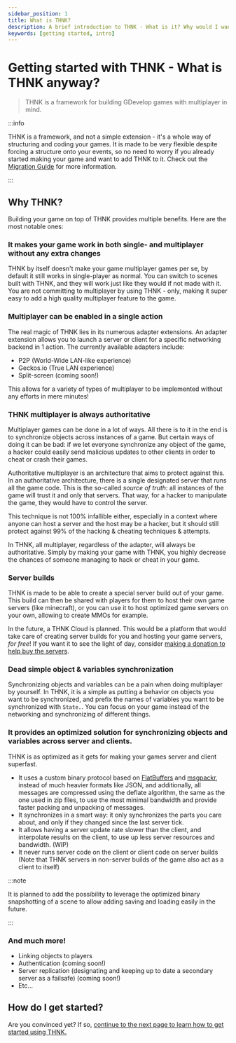```yaml
---
sidebar_position: 1
title: What is THNK?
description: A brief introduction to THNK - What is it? Why would I want to use it? How do I get started? All of those questions will be answered here. It is the recommended starting point to get started with the THNK framework.
keywords: [getting started, intro]
---
```


<head>
  <script type="application/ld+json">
    {JSON.stringify({
      "@context": "https://schema.org",
      "@type": "Organization",
      "url": "https://thnk.arthuro555.com/docs/why-thnk/",
      "logo": "https://thnk.arthuro555.com/img/thnk.png"
    })}
  </script>
</head>

# Getting started with THNK - What is THNK anyway?

> THNK is a framework for building GDevelop games with multiplayer in mind.

:::info

THNK is a framework, and not a simple extension - it's a whole way of structuring and coding your games. It is made to be very flexible despite forcing a structure onto your events, so no need to worry if you already started making your game and want to add THNK to it. Check out the [Migration Guide](/docs/migrating) for more information.

:::

## Why THNK?

Building your game on top of THNK provides multiple benefits. Here are the most notable ones:

### It makes your game work in both single- and multiplayer without any extra changes

THNK by itself doesn't make your game multiplayer games per se, by default it still works in single-player as normal. You can switch to scenes built with THNK, and they will work just like they would if not made with it. You are not committing to multiplayer by using THNK - only, making it super easy to add a high quality multiplayer feature to the game.

### Multiplayer can be enabled in a single action

The real magic of THNK lies in its numerous adapter extensions. An adapter extension allows you to launch a server or client for a specific networking backend in 1 action. The currently available adapters include:

- P2P (World-Wide LAN-like experience)
- Geckos.io (True LAN experience)
- Split-screen (coming soon!)

This allows for a variety of types of multiplayer to be implemented without any efforts in mere minutes!

### THNK multiplayer is always authoritative

Multiplayer games can be done in a lot of ways. All there is to it in the end is to synchronize objects across instances of a game. But certain ways of doing it can be bad: if we let everyone synchronize any object of the game, a hacker could easily send malicious updates to other clients in order to cheat or crash their games.

Authoritative multiplayer is an architecture that aims to protect against this. In an authoritative architecture, there is a single designated server that runs all the game code. This is the so-called _source of truth_: all instances of the game will trust it and only that servers. That way, for a hacker to manipulate the game, they would have to control the server.

This technique is not 100% infallible either, especially in a context where anyone can host a server and the host may be a hacker, but it should still protect against 99% of the hacking & cheating techniques & attempts.

In THNK, all multiplayer, regardless of the adapter, will always be authoritative. Simply by making your game with THNK, you highly decrease the chances of someone managing to hack or cheat in your game.

### Server builds

THNK is made to be able to create a special server build out of your game. This build can then be shared with players for them to host their own game servers (like minecraft), or you can use it to host optimized game servers on your own, allowing to create MMOs for example.

In the future, a THNK Cloud is planned. This would be a platform that would take care of creating server builds for you and hosting your game servers, _for free_! If you want it to see the light of day, consider [making a donation to help buy the servers](https://ko-fi.com/arthuro555).

### Dead simple object & variables synchronization

Synchronizing objects and variables can be a pain when doing multiplayer by yourself. In THNK, it is a simple as putting a behavior on objects you want to be synchronized, and prefix the names of variables you want to be synchronized with `State.`. You can focus on your game instead of the networking and synchronizing of different things.

### It provides an optimized solution for synchronizing objects and variables across server and clients.

THNK is as optimized as it gets for making your games server and client superfast.

- It uses a custom binary protocol based on [FlatBuffers](https://google.github.io/flatbuffers/) and [msgpackr](https://github.com/kriszyp/msgpackr), instead of much heavier formats like JSON, and additionally, all messages are compressed using the deflate algorithm, the same as the one used in zip files, to use the most minimal bandwidth and provide faster packing and unpacking of messages.
- It synchronizes in a smart way: it only synchronizes the parts you care about, and only if they changed since the last server tick.
- It allows having a server update rate slower than the client, and interpolate results on the client, to use up less server resources and bandwidth. (WIP)
- It never runs server code on the client or client code on server builds (Note that THNK servers in non-server builds of the game also act as a client to itself)

:::note

It is planned to add the possibility to leverage the optimized binary snapshotting of a scene to allow adding saving and loading easily in the future.

:::

### And much more!

- Linking objects to players
- Authentication (coming soon!)
- Server replication (designating and keeping up to date a secondary server as a failsafe) (coming soon!)
- Etc...

## How do I get started?

Are you convinced yet? If so, [continue to the next page to learn how to get started using THNK.](/docs/getting-started/)
